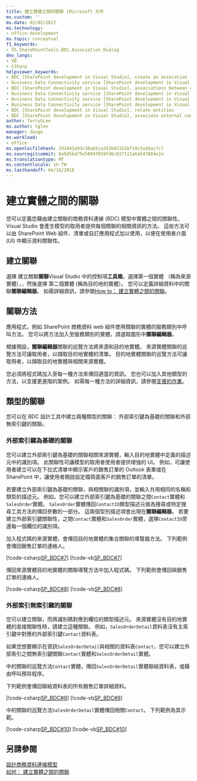 ```yaml
---
title: 建立實體之間的關聯 |Microsoft 文件
ms.custom: ''
ms.date: 02/02/2017
ms.technology:
- office-development
ms.topic: conceptual
f1_keywords:
- VS.SharePointTools.BDC.Association_Dialog
dev_langs:
- VB
- CSharp
helpviewer_keywords:
- BDC [SharePoint development in Visual Studio], create an assocation
- Business Data Connectivity service [SharePoint development in Visual Studio], associations between entities
- BDC [SharePoint development in Visual Studio], associations between entities
- Business Data Connectivity service [SharePoint development in Visual Studio], create an assocation
- Business Data Connectivity service [SharePoint development in Visual Studio], associate external content types
- Business Data Connectivity service [SharePoint development in Visual Studio], relate entities
- BDC [SharePoint development in Visual Studio], relate entities
- BDC [SharePoint development in Visual Studio], associate external content types
author: TerryGLee
ms.author: tglee
manager: douge
ms.workload:
- office
ms.openlocfilehash: 293441e93c38a65ca343b021b2bf19c5a56ac7c7
ms.sourcegitcommit: 6a9d5bd75e50947659fd6c837111a6a547884e2a
ms.translationtype: MT
ms.contentlocale: zh-TW
ms.lasthandoff: 04/16/2018
---
```

# <a name="creating-an-association-between-entities"></a>建立實體之間的關聯
  您可以定義您藉由建立關聯的商務資料連線 (BDC) 模型中實體之間的關聯性。 Visual Studio 會產生模型的取用者提供每個關聯的相關資訊的方法。 這些方法可以由 SharePoint Web 組件、清單或自訂應用程式加以使用，以便在使用者介面 (UI) 中顯示資料關聯性。  
  
## <a name="creating-an-association"></a>建立關聯  
 選擇 建立關聯**關聯**Visual Studio 中的控制項**工具箱**，選擇第一個實體 （稱為來源實體），，然後選擇 第二個實體 (稱為目的地的實體）。 您可以定義詳細資料中的關聯**關聯編輯器**。 如需詳細資訊，請參閱[How to： 建立實體之間的關聯](../sharepoint/how-to-create-an-association-between-entities.md)。  
  
## <a name="association-methods"></a>關聯方法  
 應用程式，例如 SharePoint 商務資料 web 組件使用關聯的實體的服務類別中呼叫方法。 您可以將方法加入至服務類別的實體，請選取圖形中**關聯編輯器**。  
  
 根據預設，**關聯編輯器**關聯的巡覽方法將來源和目的地實體。 來源實體關聯的巡覽方法可讓取用者，以擷取目的地實體的清單。 目的地實體關聯的巡覽方法可讓取用者，以擷取目的地實體與相關來源實體。  
  
 您必須將程式碼加入至每一種方法來傳回適當的資訊。 您也可以加入其他類型的方法，以支援更進階的案例。 如需每一種方法的詳細資訊，請參閱[支援的作業](http://go.microsoft.com/fwlink/?LinkId=169286)。  
  
## <a name="types-of-associations"></a>類型的關聯  
 您可以在 BDC 設計工具中建立兩種類型的關聯： 外部索引鍵為基礎的關聯和外部無索引鍵的關聯。  
  
### <a name="foreign-key-based-association"></a>外部索引鍵為基礎的關聯  
 您可以建立外部索引鍵為基礎的關聯相關來源實體，輸入目的地實體中定義的描述元中的識別項。 此關聯性可讓模型的取用者使用者提供增強的 UI。 例如，可讓使用者建立可以在下拉式清單中顯示客戶的銷售訂單的 Outlook 表單或在 SharePoint 中，讓使用者開啟設定檔頁面客戶的銷售訂單的清單。  
  
 若要建立外部索引鍵為基礎的關聯，與相關聯的識別項，並輸入共用相同的名稱和類型的描述元。 例如，您可以建立外部索引鍵為基礎的關聯之間`Contact`實體和`SalesOrder`實體。 `SalesOrder`實體傳回`ContactID`類型描述元做為搜尋或特定搜尋工具方法的傳回參數的一部分。 這兩個型別描述項會出現在**關聯編輯器**。 若要建立外部索引鍵關聯性，之間`Contact`實體和`SalesOrder`實體，選擇`ContactID`旁邊每一個欄位的識別項。  
  
 加入程式碼的來源實體，會傳回目的地實體的集合關聯的導覽器方法。 下列範例會傳回銷售訂單的連絡人。  
  
 [!code-csharp[SP_BDC#7](../sharepoint/codesnippet/CSharp/SP_BDC/bdcmodel1/contactservice.cs#7)]
 [!code-vb[SP_BDC#7](../sharepoint/codesnippet/VisualBasic/sp_bdc/bdcmodel1/contactservice.vb#7)]  
  
 傳回來源實體目的地實體的關聯導覽方法中加入程式碼。 下列範例會傳回與銷售訂單的連絡人。  
  
 [!code-csharp[SP_BDC#8](../sharepoint/codesnippet/CSharp/SP_BDC/bdcmodel1/salesorderservice.cs#8)]
 [!code-vb[SP_BDC#8](../sharepoint/codesnippet/VisualBasic/sp_bdc/bdcmodel1/salesorderservice.vb#8)]  
  
### <a name="foreign-keyless-association"></a>外部索引無索引鍵的關聯  
 您可以建立關聯，而將識別碼對應到欄位的類型描述元。 來源實體沒有目的地實體的直接關聯性時，請建立這種關聯。 例如，`SalesOrderDetail`資料表沒有主索引鍵中對應的外部索引鍵`Contact`資料表。  
  
 如果您想要顯示在資訊`SalesOrderDetail`與相關的資料表`Contact`，您可以建立外部索引之間無索引鍵關聯`Contact`實體和`SalesOrderDetail`實體。  
  
 中的關聯的巡覽方法`Contact`實體，傳回`SalesOrderDetail`實體聯結資料表，或藉由呼叫預存程序。  
  
 下列範例會傳回聯結資料表的所有銷售訂單詳細資料。  
  
 [!code-csharp[SP_BDC#9](../sharepoint/codesnippet/CSharp/SP_BDC/bdcmodel1/contactservice.cs#9)]
 [!code-vb[SP_BDC#9](../sharepoint/codesnippet/VisualBasic/sp_bdc/bdcmodel1/contactservice.vb#9)]  
  
 中的關聯的巡覽方法`SalesOrderDetail`實體傳回相關`Contact`。 下列範例為其示範。  
  
 [!code-csharp[SP_BDC#10](../sharepoint/codesnippet/CSharp/SP_BDC/bdcmodel1/salesorderdetailservice.cs#10)]
 [!code-vb[SP_BDC#10](../sharepoint/codesnippet/VisualBasic/sp_bdc/bdcmodel1/salesorderdetailservice.vb#10)]  
  
## <a name="see-also"></a>另請參閱  
 [設計商務資料連接模型](../sharepoint/designing-a-business-data-connectivity-model.md)   
 [如何： 建立實體之間的關聯](../sharepoint/how-to-create-an-association-between-entities.md)  
  
  